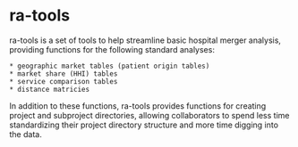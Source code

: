 ra-tools
========
ra-tools is a set of tools to help streamline basic hospital merger analysis, providing functions for the following standard analyses:

	* geographic market tables (patient origin tables)
	* market share (HHI) tables
	* service comparison tables
	* distance matricies
	
In addition to these functions, ra-tools provides functions for creating project and subproject directories, allowing collaborators to spend less time standardizing their project directory structure and more time digging into the data.